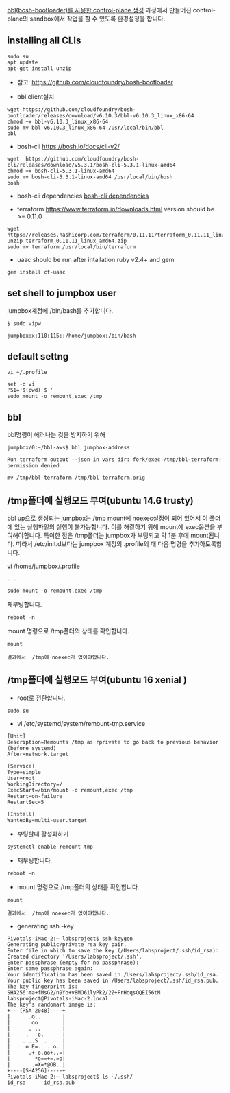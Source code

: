 [bbl(bosh-bootloader)를 사용한 control-plane 생성](bbl.md) 과정에서 만들어진 control-plane의 sandbox에서 작업을 할 수 있도록 환경설정을 합니다.
<br>

## installing all CLIs

```
sudo su
apt update
apt-get install unzip

```



- 참고: https://github.com/cloudfoundry/bosh-bootloader

- bbl client설치
```
wget https://github.com/cloudfoundry/bosh-bootloader/releases/download/v6.10.3/bbl-v6.10.3_linux_x86-64
chmod +x bbl-v6.10.3_linux_x86-64
sudo mv bbl-v6.10.3_linux_x86-64 /usr/local/bin/bbl
bbl
```

- bosh-cli 
https://bosh.io/docs/cli-v2/
```
wget  https://github.com/cloudfoundry/bosh-cli/releases/download/v5.3.1/bosh-cli-5.3.1-linux-amd64
chmod +x bosh-cli-5.3.1-linux-amd64
sudo mv bosh-cli-5.3.1-linux-amd64 /usr/local/bin/bosh
bosh

```

- bosh-cli dependencies 
[bosh-cli dependencies](install_bosh_cli.md)

- terraform
https://www.terraform.io/downloads.html
version should be >= 0.11.0  
```
wget https://releases.hashicorp.com/terraform/0.11.11/terraform_0.11.11_linux_amd64.zip
unzip terraform_0.11.11_linux_amd64.zip
sudo mv terraform /usr/local/bin/terraform

```

- uaac 
should be run after intallation ruby v2.4+ and gem
```
gem install cf-uaac
```


## set shell to jumpbox user

jumpbox계정에  /bin/bash를 추가합니다.
~~~
$ sudo vipw

jumpbox:x:110:115::/home/jumpbox:/bin/bash

~~~

## default settng

~~~
vi ~/.profile

set -o vi
PS1='$(pwd) $ '
sudo mount -o remount,exec /tmp
~~~

## bbl
bbl명령이 에러나는 것을 방지하기 위해
~~~증상
jumpbox/0:~/bbl-aws$ bbl jumpbox-address

Run terraform output --json in vars dir: fork/exec /tmp/bbl-terraform: permission denied
~~~

~~~
mv /tmp/bbl-terraform /tmp/bbl-terraform.orig

~~~




## /tmp폴더에 실행모드 부여(ubuntu 14.6 trusty)
bbl up으로 생성되는 jumpbox는 /tmp mount에 noexec설정이 되어 있어서 이 폴더에 있는 실행파일의 실행이 불가능합니다.
이를 해결하기 위해 mount에 exec옵션을 부여해야합니다. 
특이한 점은 /tmp폴더는 jumpbox가 부팅되고 약 1분 후에 mount됩니다. 따라서 /etc/init.d보다는 jumpbox 계정의 .profile의 매 다음 명령을 추가하도록합니다.

vi /home/jumpbox/.profile
~~~ 
...

sudo mount -o remount,exec /tmp
~~~

재부팅합니다.
~~~
reboot -n
~~~


mount 명령으로 /tmp폴더의 상태를 확인합니다.
~~~
mount

결과에서  /tmp에 noexec가 없어야합니다.
~~~

## /tmp폴더에 실행모드 부여(ubuntu 16 xenial )
* root로 전환합니다.
~~~
sudo su
~~~
* vi  /etc/systemd/system/remount-tmp.service
~~~
[Unit]
Description=Remounts /tmp as rprivate to go back to previous behavior (before systemd)
After=network.target

[Service]
Type=simple
User=root
WorkingDirectory=/
ExecStart=/bin/mount -o remount,exec /tmp
Restart=on-failure
RestartSec=5

[Install]
WantedBy=multi-user.target
~~~

* 부팅할때 활성화하기
~~~
systemctl enable remount-tmp
~~~

* 재부팅합니다.
~~~
reboot -n
~~~

* mount 명령으로 /tmp폴더의 상태를 확인합니다.
~~~
mount

결과에서  /tmp에 noexec가 없어야합니다.
~~~


* generating ssh -key
```
Pivotals-iMac-2:~ labsproject$ ssh-keygen 
Generating public/private rsa key pair.
Enter file in which to save the key (/Users/labsproject/.ssh/id_rsa): 
Created directory '/Users/labsproject/.ssh'.
Enter passphrase (empty for no passphrase): 
Enter same passphrase again: 
Your identification has been saved in /Users/labsproject/.ssh/id_rsa.
Your public key has been saved in /Users/labsproject/.ssh/id_rsa.pub.
The key fingerprint is:
SHA256:ma+fMsG2/n9Yo+v8MO6ilyPk2/2Z+FrHdqsQQEI56tM labsproject@Pivotals-iMac-2.local
The key's randomart image is:
+---[RSA 2048]----+
|      .o..       |
|       oo        |
|      . ..       |
|     .   o.      |
|    . ..S  .     |
|     o E=.  . o. |
|      .+ o.oo+..=|
|        *o==+=.=o|
|       .=X=*@OB. |
+----[SHA256]-----+
Pivotals-iMac-2:~ labsproject$ ls ~/.ssh/
id_rsa		id_rsa.pub


```
